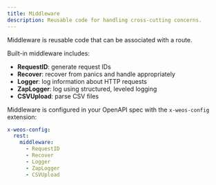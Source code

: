 ```yaml
---
title: Middleware
description: Reusable code for handling cross-cutting concerns.
---
```


Middleware is reusable code that can be associated with a route.

Built-in middleware includes:
- **RequestID**: generate request IDs
- **Recover**: recover from panics and handle appropriately
- **Logger**: log information about HTTP requests
- **ZapLogger**: log using structured, leveled logging
- **CSVUpload**: parse CSV files

Middleware is configured in your OpenAPI spec with the `x-weos-config`
extension:

```yaml
x-weos-config:
  rest:
    middleware:
      - RequestID
      - Recover
      - Logger
      - ZapLogger
      - CSVUpload
```
